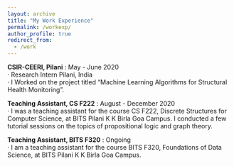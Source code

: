```yaml
---
layout: archive
title: "My Work Experience"
permalink: /workexp/
author_profile: true
redirect_from:
  - /work
---
```

**CSIR-CEERI, Pilani** : May - June 2020<br />
· Research Intern Pilani, India<br />
· I Worked on the project titled “Machine Learning Algorithms for Structural Health Monitoring”.

**Teaching Assistant, CS F222** : August - December 2020<br />
· I was a teaching assistant for the course CS F222, Discrete Structures for Computer Science, at BITS
Pilani K K Birla Goa Campus. I conducted a few tutorial sessions on the topics of propositional logic
and graph theory.

**Teaching Assistant, BITS F320** : Ongoing<br />
· I am a teaching assistant for the course BITS F320, Foundations of Data Science, at BITS Pilani K K
Birla Goa Campus.
